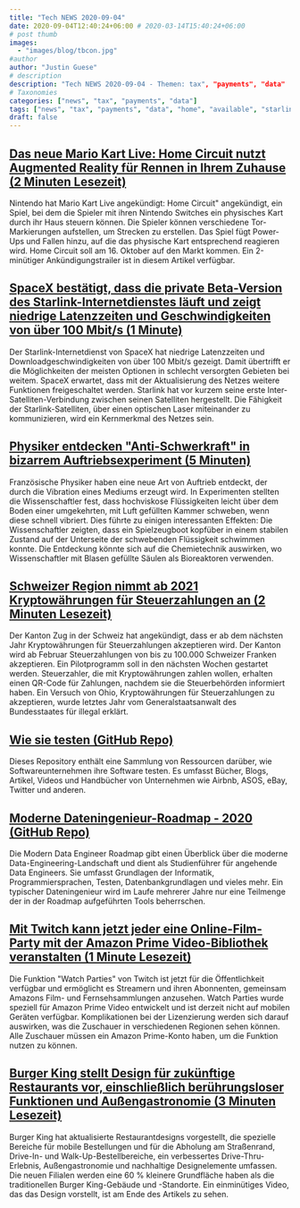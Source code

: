 ```yaml
---
title: "Tech NEWS 2020-09-04"
date: 2020-09-04T12:40:24+06:00 # 2020-03-14T15:40:24+06:00
# post thumb
images:
  - "images/blog/tbcon.jpg"
#author
author: "Justin Guese"
# description
description: "Tech NEWS 2020-09-04 - Themen: tax", "payments", "data"
# Taxonomies
categories: ["news", "tax", "payments", "data"]
tags: ["news", "tax", "payments", "data", "home", "available", "starlink"]
draft: false
---
```


## [Das neue Mario Kart Live: Home Circuit nutzt Augmented Reality für Rennen in Ihrem Zuhause (2 Minuten Lesezeit)](https://www.thedrive.com/tech/36167/new-mario-kart-live-home-circuit-uses-augmented-reality-to-race-inside-your-home/1/010001745897d429-15c7993d-811b-45f6-b6d3-2d41a734a136-000000/JZCfP5OaRHdgOj1XOHD5kUTBn4zy3l3wkX82uWP786I=157)

 Nintendo hat Mario Kart Live angekündigt: Home Circuit" angekündigt, ein Spiel, bei dem die Spieler mit ihren Nintendo Switches ein physisches Kart durch ihr Haus steuern können. Die Spieler können verschiedene Tor-Markierungen aufstellen, um Strecken zu erstellen. Das Spiel fügt Power-Ups und Fallen hinzu, auf die das physische Kart entsprechend reagieren wird. Home Circuit soll am 16. Oktober auf den Markt kommen. Ein 2-minütiger Ankündigungstrailer ist in diesem Artikel verfügbar.

## [SpaceX bestätigt, dass die private Beta-Version des Starlink-Internetdienstes läuft und zeigt niedrige Latenzzeiten und Geschwindigkeiten von über 100 Mbit/s (1 Minute)](https://techcrunch.com/2020/09/03/spacex-confirms-starlink-internet-private-beta-underway-showing-low-latency-and-speeds-over-100mbps//1/010001745897d429-15c7993d-811b-45f6-b6d3-2d41a734a136-000000/1eUDBQth81BUeF4-sLlZszXjGuaQsetpj0GVDkm347U=157)

 Der Starlink-Internetdienst von SpaceX hat niedrige Latenzzeiten und Downloadgeschwindigkeiten von über 100 Mbit/s gezeigt. Damit übertrifft er die Möglichkeiten der meisten Optionen in schlecht versorgten Gebieten bei weitem. SpaceX erwartet, dass mit der Aktualisierung des Netzes weitere Funktionen freigeschaltet werden. Starlink hat vor kurzem seine erste Inter-Satelliten-Verbindung zwischen seinen Satelliten hergestellt. Die Fähigkeit der Starlink-Satelliten, über einen optischen Laser miteinander zu kommunizieren, wird ein Kernmerkmal des Netzes sein.

## [Physiker entdecken "Anti-Schwerkraft" in bizarrem Auftriebsexperiment (5 Minuten)](https://www.inverse.com/science/physicists-discover-antigravity/1/010001745897d429-15c7993d-811b-45f6-b6d3-2d41a734a136-000000/MGvF3wlnRR9cfM8o7IZ4WhUnUXydC8cIpu8ljXa6PzE=157)

 Französische Physiker haben eine neue Art von Auftrieb entdeckt, der durch die Vibration eines Mediums erzeugt wird. In Experimenten stellten die Wissenschaftler fest, dass hochviskose Flüssigkeiten leicht über dem Boden einer umgekehrten, mit Luft gefüllten Kammer schweben, wenn diese schnell vibriert. Dies führte zu einigen interessanten Effekten: Die Wissenschaftler zeigten, dass ein Spielzeugboot kopfüber in einem stabilen Zustand auf der Unterseite der schwebenden Flüssigkeit schwimmen konnte. Die Entdeckung könnte sich auf die Chemietechnik auswirken, wo Wissenschaftler mit Blasen gefüllte Säulen als Bioreaktoren verwenden.

## [Schweizer Region nimmt ab 2021 Kryptowährungen für Steuerzahlungen an (2 Minuten Lesezeit)](https://abcnews.go.com/International/wireStory/swiss-region-cryptocurrency-tax-payments-2021-72792429/1/010001745897d429-15c7993d-811b-45f6-b6d3-2d41a734a136-000000/gmgQ8pqmDhjDQiXDY37hQBBfZm9PFbcUUoH9x5ShBNw=157)

 Der Kanton Zug in der Schweiz hat angekündigt, dass er ab dem nächsten Jahr Kryptowährungen für Steuerzahlungen akzeptieren wird. Der Kanton wird ab Februar Steuerzahlungen von bis zu 100.000 Schweizer Franken akzeptieren. Ein Pilotprogramm soll in den nächsten Wochen gestartet werden. Steuerzahler, die mit Kryptowährungen zahlen wollen, erhalten einen QR-Code für Zahlungen, nachdem sie die Steuerbehörden informiert haben. Ein Versuch von Ohio, Kryptowährungen für Steuerzahlungen zu akzeptieren, wurde letztes Jahr vom Generalstaatsanwalt des Bundesstaates für illegal erklärt.

## [Wie sie testen (GitHub Repo)](https://github.com/abhivaikar/howtheytest/1/010001745897d429-15c7993d-811b-45f6-b6d3-2d41a734a136-000000/OT7icO5AGM883XfwcoxSeYENDO5Zt53HVZa4QWDp0p0=157)

 Dieses Repository enthält eine Sammlung von Ressourcen darüber, wie Softwareunternehmen ihre Software testen. Es umfasst Bücher, Blogs, Artikel, Videos und Handbücher von Unternehmen wie Airbnb, ASOS, eBay, Twitter und anderen.

## [Moderne Dateningenieur-Roadmap - 2020 (GitHub Repo)](https://github.com/datastacktv/data-engineer-roadmap/1/010001745897d429-15c7993d-811b-45f6-b6d3-2d41a734a136-000000/3QbmvnwoF5nv_wVIiMA6uaVUIzGJq0EnuVG_WykbvCI=157)

 Die Modern Data Engineer Roadmap gibt einen Überblick über die moderne Data-Engineering-Landschaft und dient als Studienführer für angehende Data Engineers. Sie umfasst Grundlagen der Informatik, Programmiersprachen, Testen, Datenbankgrundlagen und vieles mehr. Ein typischer Dateningenieur wird im Laufe mehrerer Jahre nur eine Teilmenge der in der Roadmap aufgeführten Tools beherrschen.

## [Mit Twitch kann jetzt jeder eine Online-Film-Party mit der Amazon Prime Video-Bibliothek veranstalten (1 Minute Lesezeit)](https://www.theverge.com/2020/9/2/21418599/twitch-watch-party-rollout-global-amazon-prime-video-streaming/1/010001745897d429-15c7993d-811b-45f6-b6d3-2d41a734a136-000000/cwApVNt689sSDxpwySbYz_Q8ZZ1wc3Z6cVmcXtnZGP0=157)

 Die Funktion "Watch Parties" von Twitch ist jetzt für die Öffentlichkeit verfügbar und ermöglicht es Streamern und ihren Abonnenten, gemeinsam Amazons Film- und Fernsehsammlungen anzusehen. Watch Parties wurde speziell für Amazon Prime Video entwickelt und ist derzeit nicht auf mobilen Geräten verfügbar. Komplikationen bei der Lizenzierung werden sich darauf auswirken, was die Zuschauer in verschiedenen Regionen sehen können. Alle Zuschauer müssen ein Amazon Prime-Konto haben, um die Funktion nutzen zu können.

## [Burger King stellt Design für zukünftige Restaurants vor, einschließlich berührungsloser Funktionen und Außengastronomie (3 Minuten Lesezeit)](https://www.pennlive.com/life/2020/09/burger-king-unveils-design-for-future-restaurants-including-touchless-features-outdoor-dining.html/1/010001745897d429-15c7993d-811b-45f6-b6d3-2d41a734a136-000000/dZNg_FGVYMs3DFs9QoTSqbfTXJKu3MoAidWN9uirs9o=157)

 Burger King hat aktualisierte Restaurantdesigns vorgestellt, die spezielle Bereiche für mobile Bestellungen und für die Abholung am Straßenrand, Drive-In- und Walk-Up-Bestellbereiche, ein verbessertes Drive-Thru-Erlebnis, Außengastronomie und nachhaltige Designelemente umfassen. Die neuen Filialen werden eine 60 % kleinere Grundfläche haben als die traditionellen Burger King-Gebäude und -Standorte. Ein einminütiges Video, das das Design vorstellt, ist am Ende des Artikels zu sehen.


